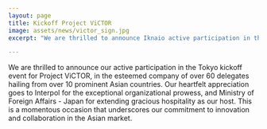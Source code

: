 ```yaml
---
layout: page
title: Kickoff Project ViCTOR
image: assets/news/victor_sign.jpg
excerpt: "We are thrilled to announce Iknaio active participation in the Tokyo kickoff event for Project ViCTOR."

---
```


We are thrilled to announce our active participation in the Tokyo kickoff event for Project ViCTOR, in the esteemed company of over 60 delegates hailing from over 10 prominent Asian countries. Our heartfelt appreciation goes to Interpol for the exceptional organizational prowess, and Ministry of Foreign Affairs - Japan for extending gracious hospitality as our host. This is a momentous occasion that underscores our commitment to innovation and collaboration in the Asian market.
